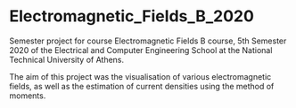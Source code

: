 # Electromagnetic_Fields_B_2020
Semester project for course Electromagnetic Fields B course, 5th Semester 2020 of the Electrical and Computer Engineering School at the National Technical University of Athens.

The aim of this project was the visualisation of various electromagnetic fields, as well as the estimation of current densities using the method of moments.
